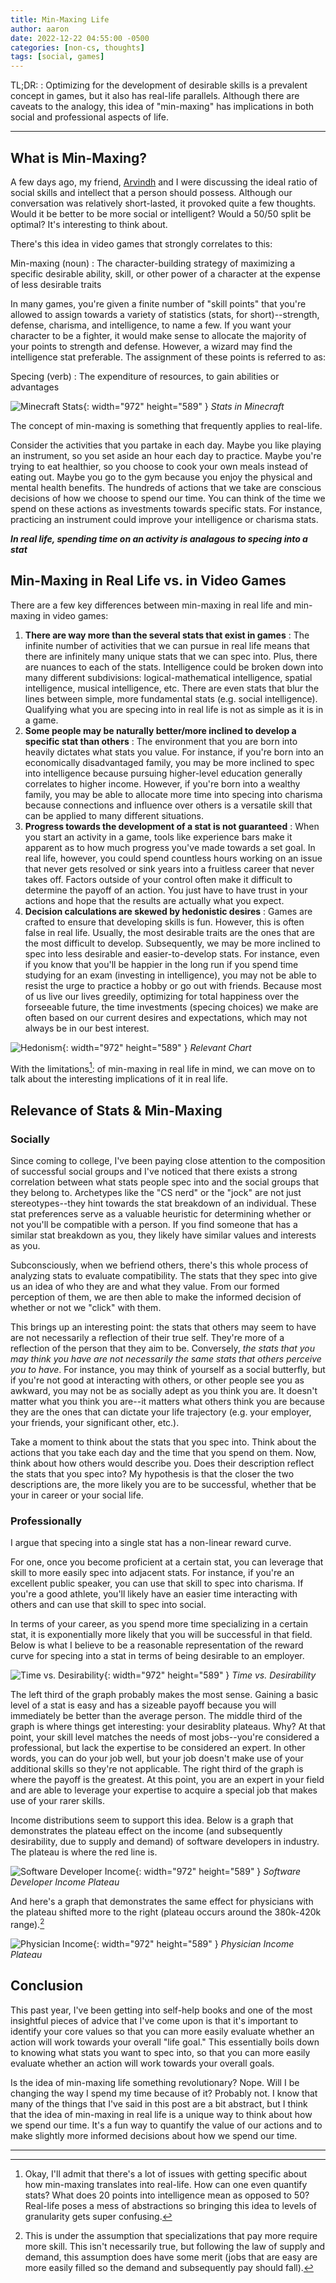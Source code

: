 ```yaml
---
title: Min-Maxing Life
author: aaron
date: 2022-12-22 04:55:00 -0500
categories: [non-cs, thoughts]
tags: [social, games]
---
```


TL;DR:
: Optimizing for the development of desirable skills is a prevalent concept in games, but it also has real-life parallels. Although there are caveats to the analogy, this idea of "min-maxing" has implications in both social and professional aspects of life.

---

## What is Min-Maxing?
A few days ago, my friend, [Arvindh](https://arvindh-manian.github.io/ "Arvindh's Blog") and I were discussing the ideal ratio of social skills and intellect that a person should possess. Although our conversation was relatively short-lasted, it provoked quite a few thoughts. Would it be better to be more social or intelligent? Would a 50/50 split be optimal? It's interesting to think about.

There's this idea in video games that strongly correlates to this:

Min-maxing (noun)
: The character-building strategy of maximizing a specific desirable ability, skill, or other power of a character at the expense of less desirable traits

In many games, you're given a finite number of "skill points" that you're allowed to assign towards a variety of statistics (stats, for short)--strength, defense, charisma, and intelligence, to name a few. If you want your character to be a fighter, it would make sense to allocate the majority of your points to strength and defense. However, a wizard may find the intelligence stat preferable. The assignment of these points is referred to as:

Specing (verb)
: The expenditure of resources, to gain abilities or advantages

![Minecraft Stats](/assets/img/posts/2022-12-22-min-maxing-life/minecraft-stats.jpg){: width="972" height="589" }
_Stats in Minecraft_

The concept of min-maxing is something that frequently applies to real-life.

Consider the activities that you partake in each day. Maybe you like playing an instrument, so you set aside an hour each day to practice. Maybe you're trying to eat healthier, so you choose to cook your own meals instead of eating out. Maybe you go to the gym because you enjoy the physical and mental health benefits. The hundreds of actions that we take are conscious decisions of how we choose to spend our time. You can think of the time we spend on these actions as investments towards specific stats. For instance, practicing an instrument could improve your intelligence or charisma stats.

**_In real life, spending time on an activity is analagous to specing into a stat_**


## Min-Maxing in Real Life vs. in Video Games

There are a few key differences between min-maxing in real life and min-maxing in video games:

1. **There are way more than the several stats that exist in games**
: The infinite number of activities that we can pursue in real life means that there are infinitely many unique stats that we can spec into. Plus, there are nuances to each of the stats. Intelligence could be broken down into many different subdivisions: logical-mathematical intelligence, spatial intelligence, musical intelligence, etc. There are even stats that blur the lines between simple, more fundamental stats (e.g. social intelligence). Qualifying what you are specing into in real life is not as simple as it is in a game.
2. **Some people may be naturally better/more inclined to develop a specific stat than others**
: The environment that you are born into heavily dictates what stats you value. For instance, if you're born into an economically disadvantaged family, you may be more inclined to spec into intelligence because pursuing higher-level education generally correlates to higher income. However, if you're born into a wealthy family, you may be able to allocate more time into specing into charisma because connections and influence over others is a versatile skill that can be applied to many different situations.
3. **Progress towards the development of a stat is not guaranteed**
: When you start an activity in a game, tools like experience bars make it apparent as to how much progress you've made towards a set goal. In real life, however, you could spend countless hours working on an issue that never gets resolved or sink years into a fruitless career that never takes off. Factors outside of your control often make it difficult to determine the payoff of an action. You just have to have trust in your actions and hope that the results are actually what you expect.
4. **Decision calculations are skewed by hedonistic desires**
: Games are crafted to ensure that developing skills is fun. However, this is often false in real life. Usually, the most desirable traits are the ones that are the most difficult to develop. Subsequently, we may be more inclined to spec into less desirable and easier-to-develop stats. For instance, even if you know that you'll be happier in the long run if you spend time studying for an exam (investing in intelligence), you may not be able to resist the urge to practice a hobby or go out with friends. Because most of us live our lives greedily, optimizing for total happiness over the forseeable future, the time investments (specing choices) we make are often based on our current desires and expectations, which may not always be in our best interest.

![Hedonism](/assets/img/posts/2022-12-22-min-maxing-life/hedonism.jpg){: width="972" height="589" }
_Relevant Chart_

With the limitations[^fn1]: of min-maxing in real life in mind, we can move on to talk about the interesting implications of it in real life.  


## Relevance of Stats & Min-Maxing

### Socially
Since coming to college, I've been paying close attention to the composition of successful social groups and I've noticed that there exists a strong correlation between what stats people spec into and the social groups that they belong to. Archetypes like the "CS nerd" or the "jock" are not just stereotypes--they hint towards the stat breakdown of an individual. These stat preferences serve as a valuable heuristic for determining whether or not you'll be compatible with a person. If you find someone that has a similar stat breakdown as you, they likely have similar values and interests as you. 

Subconsciously, when we befriend others, there's this whole process of analyzing stats to evaluate compatibility. The stats that they spec into give us an idea of who they are and what they value. From our formed perception of them, we are then able to make the informed decision of whether or not we "click" with them.

This brings up an interesting point: the stats that others may seem to have are not necessarily a reflection of their true self. They're more of a reflection of the person that they aim to be. Conversely, _the stats that you may think you have are not necessarily the same stats that others perceive you to have_. For instance, you may think of yourself as a social butterfly, but if you're not good at interacting with others, or other people see you as awkward, you may not be as socially adept as you think you are. It doesn't matter what you think you are--it matters what others think you are because they are the ones that can dictate your life trajectory (e.g. your employer, your friends, your significant other, etc.).

Take a moment to think about the stats that you spec into. Think about the actions that you take each day and the time that you spend on them. Now, think about how others would describe you. Does their description reflect the stats that you spec into? My hypothesis is that the closer the two descriptions are, the more likely you are to be successful, whether that be your in career or your social life.

### Professionally
I argue that specing into a single stat has a non-linear reward curve.

For one, once you become proficient at a certain stat, you can leverage that skill to more easily spec into adjacent stats. For instance, if you're an excellent public speaker, you can use that skill to spec into charisma. If you're a good athlete, you'll likely have an easier time interacting with others and can use that skill to spec into social.

In terms of your career, as you spend more time specializing in a certain stat, it is exponentially more likely that you will be successful in that field. Below is what I believe to be a reasonable representation of the reward curve for specing into a stat in terms of being desirable to an employer.

![Time vs. Desirability](/assets/img/posts/2022-12-22-min-maxing-life/time-vs-desirability.png){: width="972" height="589" }
_Time vs. Desirability_

The left third of the graph probably makes the most sense. Gaining a basic level of a stat is easy and has a sizeable payoff because you will immediately be better than the average person. The middle third of the graph is where things get interesting: your desirablity plateaus. Why? At that point, your skill level matches the needs of most jobs--you're considered a professional, but lack the expertise to be considered an expert. In other words, you can do your job well, but your job doesn't make use of your additional skills so they're not applicable. The right third of the graph is where the payoff is the greatest. At this point, you are an expert in your field and are able to leverage your expertise to acquire a special job that makes use of your rarer skills.

Income distributions seem to support this idea. Below is a graph that demonstrates the plateau effect on the income (and subsequently desirability, due to supply and demand) of software developers in industry. The plateau is where the red line is. 

![Software Developer Income](/assets/img/posts/2022-12-22-min-maxing-life/software-income.png){: width="972" height="589" }
_Software Developer Income Plateau_

And here's a graph that demonstrates the same effect for physicians with the plateau shifted more to the right (plateau occurs around the 380k-420k range).[^fn2]

![Physician Income](/assets/img/posts/2022-12-22-min-maxing-life/physician-income.png){: width="972" height="589" }
_Physician Income Plateau_


## Conclusion

This past year, I've been getting into self-help books and one of the most insightful pieces of advice that I've come upon is that it's important to identify your core values so that you can more easily evaluate whether an action will work towards your overall "life goal." This essentially boils down to knowing what stats you want to spec into, so that you can more easily evaluate whether an action will work towards your overall goals.

Is the idea of min-maxing life something revolutionary? Nope. Will I be changing the way I spend my time because of it? Probably not. I know that many of the things that I've said in this post are a bit abstract, but I think that the idea of min-maxing in real life is a unique way to think about how we spend our time. It's a fun way to quantify the value of our actions and to make slightly more informed decisions about how we spend our time. 

---
[^tldr]: Optimizing for the development of desirable skills is a prevalent concept in games, but it also has real-life parallels. Although there are caveats to the analogy, this idea of "min-maxing" has implications in both social and professional aspects of life.
[^fn1]: Okay, I'll admit that there's a lot of issues with getting specific about how min-maxing translates into real-life. How can one even quantify stats? What does 20 points into intelligence mean as opposed to 50? Real-life poses a mess of abstractions so bringing this idea to levels of granularity gets super confusing.
[^fn2]: This is under the assumption that specializations that pay more require more skill. This isn't necessarily true, but following the law of supply and demand, this assumption does have some merit (jobs that are easy are more easily filled so the demand and subsequently pay should fall).